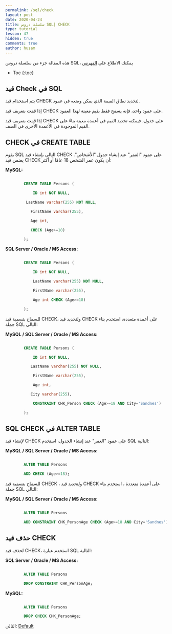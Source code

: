 ```yaml
---
permalink: /sql/check
layout: post
date: 2020-04-24
title: سلسلة دروس SQL| CHECK
type: tutorial
lesson: 47
hidden: true
comments: true
author: husam
---
```


هذه المقالة جزء من سلسلة دروس SQL، يمكنك الاطلاع على [الفهرس](intro)

* Toc
{:toc}

## قيد Check في SQL

يتم استخدام قيد CHECK لتحديد نطاق القيمة الذي يمكن وضعه في عمود.

إذا قمت بتعريف قيد CHECK على عمود واحد، فإنه يسمح فقط بقيم معينة لهذا العمود.

إذا قمت بتعريف قيد CHECK على جدول، فيمكنه تحديد القيم في أعمدة معينة بناءً على القيم الموجودة في الأعمدة الأخرى في الصف.

## CHECK في CREATE TABLE

يقوم SQL التالي بإنشاء قيد CHECK على عمود "العمر" عند إنشاء جدول "الأشخاص". يضمن قيد CHECK أن يكون عمر الشخص 18 عامًا أو أكثر:


**MySQL:**

```sql

		CREATE TABLE Persons (

    		ID int NOT NULL,

   		 LastName varchar(255) NOT NULL,

 		   FirstName varchar(255),

 		   Age int,

 		   CHECK (Age>=18)

		); 

```

**SQL Server / Oracle / MS Access:**

```sql

		CREATE TABLE Persons (

		    ID int NOT NULL,

		    LastName varchar(255) NOT NULL,

		    FirstName varchar(255),

		    Age int CHECK (Age>=18)

		); 

```

للسماح بتسمية قيد CHECK، ولتحديد قيد CHECK على أعمدة متعددة، استخدم بناء جملة SQL التالي:

**MySQL / SQL Server / Oracle / MS Access:**

```sql

		CREATE TABLE Persons (

		    ID int NOT NULL,

 		   LastName varchar(255) NOT NULL,

		    FirstName varchar(255),

		    Age int,

 		   City varchar(255),

		    CONSTRAINT CHK_Person CHECK (Age>=18 AND City='Sandnes')

		); 

```

## SQL CHECK في ALTER TABLE

لإنشاء قيد CHECK على عمود "العمر" عند إنشاء الجدول، استخدم SQL التالية:

**MySQL / SQL Server / Oracle / MS Access:**

```sql

		ALTER TABLE Persons

		ADD CHECK (Age>=18); 

```

للسماح بتسمية قيد CHECK ، ولتحديد قيد CHECK على أعمدة متعددة ، استخدم بناء جملة SQL التالي:

**MySQL / SQL Server / Oracle / MS Access:**

```sql

		ALTER TABLE Persons

		ADD CONSTRAINT CHK_PersonAge CHECK (Age>=18 AND City='Sandnes'); 

```

## حذف قيد CHECK

لحذف قيد CHECK، استخدم عبارة SQL التالية:

**SQL Server / Oracle / MS Access:**

```sql

		ALTER TABLE Persons

		DROP CONSTRAINT CHK_PersonAge; 

```

**MySQL:**


```sql

		ALTER TABLE Persons

		DROP CHECK CHK_PersonAge; 

```

التالي: [Default](default)

